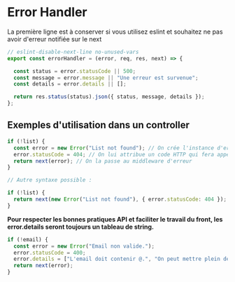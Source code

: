 # Error Handler

La première ligne est à conserver si vous utilisez eslint et souhaitez ne pas avoir d'erreur notifiée sur le next
```js
// eslint-disable-next-line no-unused-vars
export const errorHandler = (error, req, res, next) => {

  const status = error.statusCode || 500;
  const message = error.message || "Une erreur est survenue";
  const details = error.details || [];

  return res.status(status).json({ status, message, details });
};
```


## Exemples d'utilisation dans un controller 

```js
if (!list) {
  const error = new Error("List not found"); // On crée l'instance d'erreur avec message personnalisé
  error.statusCode = 404; // On lui attribue un code HTTP qui fera appel à errorMessages
  return next(error); // On la passe au middleware d'erreur
}

// Autre syntaxe possible :

if (!list) {
  return next(new Error("List not found"), { error.statusCode: 404 });
}
```
**Pour respecter les bonnes pratiques API et faciliter le travail du front, les error.details seront toujours un tableau de string.**

```js
if (!email) {
  const error = new Error("Email non valide.");
  error.statusCode = 400;
  error.details = ["L'email doit contenir @.", "On peut mettre plein de détails", "Tableau de string standard"];
  return next(error);
}
```
